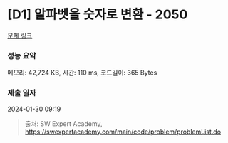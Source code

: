 # [D1] 알파벳을 숫자로 변환 - 2050 

[문제 링크](https://swexpertacademy.com/main/code/problem/problemDetail.do?contestProbId=AV5QLGxKAzQDFAUq) 

### 성능 요약

메모리: 42,724 KB, 시간: 110 ms, 코드길이: 365 Bytes

### 제출 일자

2024-01-30 09:19



> 출처: SW Expert Academy, https://swexpertacademy.com/main/code/problem/problemList.do